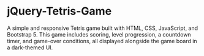 # jQuery-Tetris-Game
A simple and responsive Tetris game built with HTML, CSS, JavaScript, and Bootstrap 5. This game includes scoring, level progression, a countdown timer, and game-over conditions, all displayed alongside the game board in a dark-themed UI.
